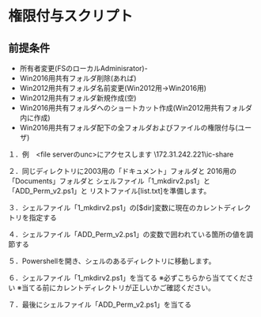 # 権限付与スクリプト

## 前提条件
- 所有者変更(FSのローカルAdminisrator)- 
- Win2016用共有フォルダ削除(あれば)
- Win2012用共有フォルダ名前変更(Win2012用→Win2016用)
- Win2012用共有フォルダ新規作成(空)
- Win2016用共有フォルダへのショートカット作成(Win2012用共有フォルダ内に作成)
- Win2016用共有フォルダ配下の全フォルダおよびファイルの権限付与(ユーザ)

１．例　<file serverのunc>にアクセスします
\\172.31.242.221\ic-share

２．同じディレクトリに2003用の「ドキュメント」フォルダと
2016用の「Documents」フォルダと
シェルファイル「1_mkdirv2.ps1」と「ADD_Perm_v2.ps1」と
リストファイル[list.txt]を準備します。

３．シェルファイル「1_mkdirv2.ps1」の[$dir]変数に現在のカレントディレクトリを指定する

４．シェルファイル「ADD_Perm_v2.ps1」の変数で囲われている箇所の値を調節する

５．Powershellを開き、シェルのあるディレクトリに移動します。

６．シェルファイル「1_mkdirv2.ps1」を当てる
※必ずこちらから当ててください
※当てる前にカレントディレクトリが正しいかご確認ください。

７．最後にシェルファイル「ADD_Perm_v2.ps1」を当てる

